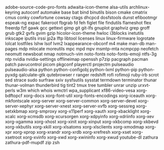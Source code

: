 adobe-source-code-pro-fonts
adwaita-icon-theme
alsa-utils
archlinux-keyring
autoconf
automake
base
bat
bind
binutils
bison
cmake
cmatrix
cmus
conky
cowfortune
cowsay
ctags
dhcpcd
dosfstools
dunst
efibootmgr
espeak-ng
expac
fakeroot
fbgrab
fd
feh
figlet
file
findutils
flameshot
flex
freerdp
fzf
gawk
gcc
gettext
gimp
git
git-lfs
gnuplot
graphviz
grep
groff
grub
gtk2
gvfs
gvim
gzip
hicolor-icon-theme
hwloc
i3blocks
inetutils
inkscape
iputils
irssi
jp2a
lftp
libtool
licenses
linux
linux-firmware
logrotate
lolcat
lostfiles
lshw
lsof
lvm2
lxappearance-obconf
m4
make
man-db
man-pages
mdp
mlocate
moreutils
mpc
mpd
mpv
msmtp-mta
ncmpcpp
neofetch
neomutt
newsboat
nmap
notmuch-vim
noto-fonts
noto-fonts-emoji
ntfs-3g
ntp
nvidia
nvidia-settings
offlineimap
openssh
p7zip
pacgraph
pacman
patch
pavucontrol
picom
pkgconf
playerctl
projectm
pulseaudio
pulseaudio-alsa
python
python-configobj
python-lxml
python-pip
python-pyxdg
qalculate-gtk
qutebrowser
r
ranger
redshift
rofi
rofimoji
ruby-irb
scrot
sed
strace
sudo
surfraw
sxiv
sysfsutils
sysstat
termdown
terminator
thunar
thunar-volman
thunderbird
tig
tint2
tmux
tree
tumbler
unrar
unzip
urxvt-perls
w3m
which
whois
wmctrl
wpa_supplicant
xf86-video-vesa
xorg-bdftopcf
xorg-docs
xorg-font-util
xorg-fonts-encodings
xorg-iceauth
xorg-mkfontscale
xorg-server
xorg-server-common
xorg-server-devel
xorg-server-xephyr
xorg-server-xnest
xorg-server-xvfb
xorg-sessreg
xorg-setxkbmap
xorg-smproxy
xorg-x11perf
xorg-xauth
xorg-xbacklight
xorg-xcalc
xorg-xcmsdb
xorg-xcursorgen
xorg-xdpyinfo
xorg-xdriinfo
xorg-xev
xorg-xgamma
xorg-xhost
xorg-xinit
xorg-xinput
xorg-xkbcomp
xorg-xkbevd
xorg-xkbutils
xorg-xkill
xorg-xlsatoms
xorg-xlsclients
xorg-xmodmap
xorg-xpr
xorg-xprop
xorg-xrandr
xorg-xrdb
xorg-xrefresh
xorg-xset
xorg-xsetroot
xorg-xvinfo
xorg-xwd
xorg-xwininfo
xorg-xwud
youtube-dl
zathura
zathura-pdf-mupdf
zip
zsh
